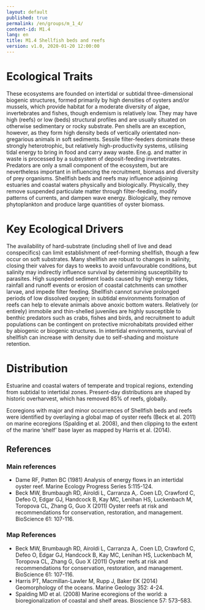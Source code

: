 ```yaml
---
layout: default
published: true
permalink: /en/groups/m_1_4/
content-id: M1.4
lang: en
title: M1.4 Shellfish beds and reefs
version: v1.0, 2020-01-20 12:00:00
---
```

# Ecological Traits


These ecosystems are founded on intertidal or subtidal three-dimensional biogenic structures, formed primarily by high densities of oysters and/or mussels, which provide habitat for a moderate diversity of algae, invertebrates and fishes, though endemism is relatively low. They may have high (reefs) or low (beds) structural profiles and are usually situated on otherwise sedimentary or rocky substrate. Pen shells are an exception, however, as they form high density beds of vertically orientated non-gregarious animals in soft sediments. Sessile filter-feeders dominate these strongly heterotrophic, but relatively high-productivity systems, utilising tidal energy to bring in food and carry away waste. Ene.g. and matter in waste is processed by a subsystem of deposit-feeding invertebrates. Predators are only a small component of the ecosystem, but are nevertheless important in influencing the recruitment, biomass and diversity of prey organisms. Shellfish beds and reefs may influence adjoining estuaries and coastal waters physically and biologically. Physically, they remove suspended particulate matter through filter-feeding, modify patterns of currents, and dampen wave energy. Biologically, they remove phytoplankton and produce large quantities of oyster biomass.


# Key Ecological Drivers


 The availability of hard-substrate (including shell of live and dead conspecifics) can limit establishment of reef-forming shellfish, though a few occur on soft substrates. Many shellfish are robust to changes in salinity, closing their valves for days to weeks to avoid unfavourable conditions, but salinity may indirectly influence survival by determining susceptibility to parasites. High suspended sediment loads caused by high energy tides, rainfall and runoff events or erosion of coastal catchments can smother larvae, and impede filter feeding. Shellfish cannot survive prolonged periods of low dissolved oxygen; in subtidal environments formation of reefs can help to elevate animals above anoxic bottom waters. Relatively (or entirely) immobile and thin-shelled juveniles are highly susceptible to benthic predators such as crabs, fishes and birds, and recruitment to adult populations can be contingent on protective microhabitats provided either by abiogenic or biogenic structures. In intertidal environments, survival of shellfish can increase with density due to self-shading and moisture retention.


# Distribution


Estuarine and coastal waters of temperate and tropical regions, extending from subtidal to intertidal zones. Present-day distributions are shaped by historic overharvest, which has removed 85% of reefs, globally.


Ecoregions with major and minor occurrences of Shellfish beds and reefs were identified by overlaying a global map of oyster reefs (Beck et al. 2011) on marine ecoregions (Spalding et al. 2008), and then clipping to the extent of the marine ‘shelf’ base layer as mapped by Harris et al. (2014).

## References
### Main references
* Dame RF, Patten BC (1981) Analysis of energy flows in an intertidal oyster reef. Marine Ecology Progress Series 5:115-124.
* Beck MW, Brumbaugh RD, Airoldi L, Carranza A,. Coen LD, Crawford C, Defeo O, Edgar GJ, Handcock B, Kay MC, Lenihan HS, Luckenbach M, Toropova CL, Zhang G, Guo X (2011) Oyster reefs at risk and recommendations for conservation, restoration, and management. BioScience 61: 107-116.
### Map References
* Beck MW, Brumbaugh RD, Airoldi L, Carranza A,. Coen LD, Crawford C, Defeo O, Edgar GJ, Handcock B, Kay MC, Lenihan HS, Luckenbach M, Toropova CL, Zhang G, Guo X (2011) Oyster reefs at risk and recommendations for conservation, restoration, and management. BioScience 61: 107-116.
* Harris PT, Macmillan-Lawler M, Rupp J, Baker EK (2014) Geomorphology of the oceans. Marine Geology 352: 4-24.
* Spalding MD et al. (2008) Marine ecoregions of the world: a bioregionalization of coastal and shelf areas. Bioscience 57: 573–583.
